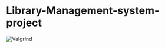 # Library-Management-system-project


![Valgrind](https://github.com/stepin105010/Library-Management-system-project/workflows/Valgrind/badge.svg)
